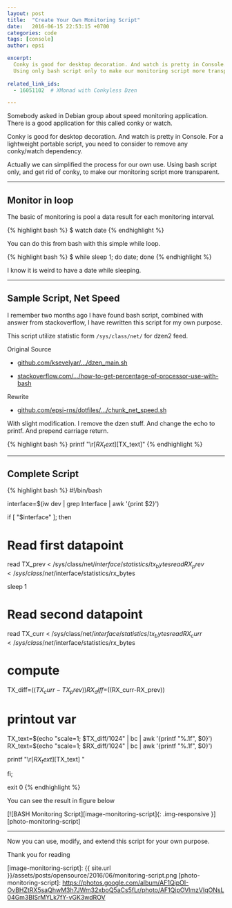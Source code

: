 ```yaml
---
layout: post
title:  "Create Your Own Monitoring Script"
date:   2016-06-15 22:53:15 +0700
categories: code
tags: [console]
author: epsi

excerpt:
  Conky is good for desktop decoration. And watch is pretty in Console.
  Using only bash script only to make our monitoring script more transparent.
  
related_link_ids: 
  - 16051102  # XMonad with Conkyless Dzen

---
```


Somebody asked in Debian group about speed monitoring application.
There is a good application for this called conky or watch.

Conky is good for desktop decoration. And watch is pretty in Console.
For a lightweight portable script,
you need to consider to remove any conky/watch dependency.

Actually we can simplified the process for our own use.
Using bash script only, and get rid of conky,
to make our monitoring script more transparent.

-- -- --

## Monitor in loop

The basic of monitoring is pool
a data result for each monitoring interval.

{% highlight bash %}
 $ watch date
{% endhighlight %}

You can do this from bash with this simple while loop.

{% highlight bash %}
 $ while sleep 1; do date; done
{% endhighlight %}

I know it is weird to have a date while sleeping.

-- -- --

## Sample Script, Net Speed

I remember two months ago I have found bash script,
combined with answer from stackoverflow,
I have rewritten this script for my own purpose.

This script utilize statistic form <code class="code-file">/sys/class/net/</code> for dzen2 feed.

Original Source

* [github.com/ksevelyar/.../dzen_main.sh][link-ksevelyar]

* [stackoverflow.com/.../how-to-get-percentage-of-processor-use-with-bash][link-stackoverflow]

Rewrite

* [github.com/epsi-rns/dotfiles/.../chunk_net_speed.sh][dotfiles-net-speed]

With slight modification.
I remove the dzen stuff.
And change the echo to printf.
And prepend carriage return.

{% highlight bash %}
printf "\r[$RX_text] [$TX_text]"
{% endhighlight %}

-- -- --

## Complete Script

{% highlight bash %}
#!/bin/bash

interface=$(iw dev | grep Interface | awk '{print $2}')

if [ "$interface" ]; then 

  # Read first datapoint
  read TX_prev < /sys/class/net/$interface/statistics/tx_bytes
  read RX_prev < /sys/class/net/$interface/statistics/rx_bytes

  sleep 1

  # Read second datapoint

  read TX_curr < /sys/class/net/$interface/statistics/tx_bytes
  read RX_curr < /sys/class/net/$interface/statistics/rx_bytes

  # compute 
  TX_diff=$((TX_curr-TX_prev))
  RX_diff=$((RX_curr-RX_prev))

  # printout var
  TX_text=$(echo "scale=1; $TX_diff/1024" | bc | awk '{printf "%.1f", $0}')
  RX_text=$(echo "scale=1; $RX_diff/1024" | bc | awk '{printf "%.1f", $0}')

  printf "\r[$RX_text] [$TX_text]      "

fi; 

exit 0
{% endhighlight %}


You can see the result in figure below

[![BASH Monitoring Script][image-monitoring-script]{: .img-responsive }][photo-monitoring-script]

-- -- --

Now you can use, modify, 
and extend this script for your own purpose.

Thank you for reading





[//]: <> ( -- -- -- links below -- -- -- )

[link-ksevelyar]: https://github.com/ksevelyar/dotfiles/blob/master/xmonad/dzen/status_bars/dzen_main.sh
[link-stackoverflow]: https://stackoverflow.com/questions/26791240/how-to-get-percentage-of-processor-use-with-bash
[dotfiles-net-speed]: https://gitlab.com/epsi-rns/dotfiles/blob/master/xmonad/xmonad-dzen-2/assets/bin/chunk_net_speed.sh

[image-monitoring-script]: {{ site.url }}/assets/posts/opensource/2016/06/monitoring-script.png
[photo-monitoring-script]: https://photos.google.com/album/AF1QipOI-OvBHZtRX5saQhwM3h7JWm32xboQ5aCs5fLr/photo/AF1QipOVlmzVIqONsL04Gm3BISrMYLk7fY-vGK3wdROV
